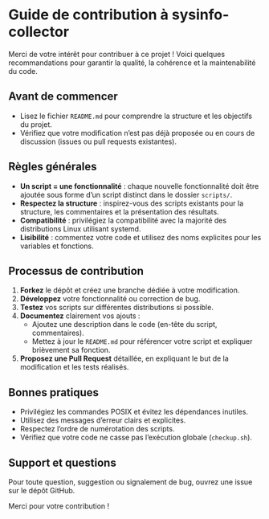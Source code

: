 # Guide de contribution à sysinfo-collector

Merci de votre intérêt pour contribuer à ce projet ! Voici quelques recommandations pour garantir la qualité, la cohérence et la maintenabilité du code.

## Avant de commencer
- Lisez le fichier `README.md` pour comprendre la structure et les objectifs du projet.
- Vérifiez que votre modification n’est pas déjà proposée ou en cours de discussion (issues ou pull requests existantes).

## Règles générales
- **Un script = une fonctionnalité** : chaque nouvelle fonctionnalité doit être ajoutée sous forme d’un script distinct dans le dossier `scripts/`.
- **Respectez la structure** : inspirez-vous des scripts existants pour la structure, les commentaires et la présentation des résultats.
- **Compatibilité** : privilégiez la compatibilité avec la majorité des distributions Linux utilisant systemd.
- **Lisibilité** : commentez votre code et utilisez des noms explicites pour les variables et fonctions.

## Processus de contribution
1. **Forkez** le dépôt et créez une branche dédiée à votre modification.
2. **Développez** votre fonctionnalité ou correction de bug.
3. **Testez** vos scripts sur différentes distributions si possible.
4. **Documentez** clairement vos ajouts :
   - Ajoutez une description dans le code (en-tête du script, commentaires).
   - Mettez à jour le `README.md` pour référencer votre script et expliquer brièvement sa fonction.
5. **Proposez une Pull Request** détaillée, en expliquant le but de la modification et les tests réalisés.

## Bonnes pratiques
- Privilégiez les commandes POSIX et évitez les dépendances inutiles.
- Utilisez des messages d’erreur clairs et explicites.
- Respectez l’ordre de numérotation des scripts.
- Vérifiez que votre code ne casse pas l’exécution globale (`checkup.sh`).

## Support et questions
Pour toute question, suggestion ou signalement de bug, ouvrez une issue sur le dépôt GitHub.

Merci pour votre contribution !